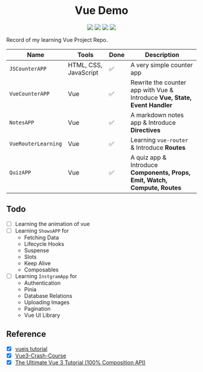 <div align=center>

# Vue Demo

<img src="https://img.shields.io/badge/-Vue.js-4FC08D?style=flat-square&logo=vuedotjs&logoColor=FFFFFF">
<img src="https://img.shields.io/badge/-HTML5-E34F26?style=flat-square&logo=html5&logoColor=FFFFFF">
<img src="https://img.shields.io/badge/-JavaScript-F7DF1E?style=flat-square&logo=javascript&logoColor=FFFFFF">
<img src="https://img.shields.io/badge/-CSS3-1572B6?style=flat-square&logo=css3&logoColor=FFFFFF">

</div>

Record of my learning Vue Project Repo.

| Name | Tools | Done | Description |
| --- | --- | --- | --- | 
| `JSCounterAPP` | HTML, CSS, JavaScript | ✅ | A very simple counter app |
| `VueCounterAPP` | Vue | ✅ | Rewrite the counter app with Vue & Introduce **Vue, State, Event Handler** |
| `NotesAPP` | Vue | ✅ | A markdown notes app & Introduce **Directives** |
| `VueRouterLearning` | Vue | ✅ | Learning `vue-router` & Introduce **Routes** |
| `QuizAPP` | Vue | ✅ | A quiz app & Introduce **Components, Props, Emit, Watch, Compute, Routes** |

## Todo

- [ ] Learning the animation of vue
- [ ] Learning `ShowsAPP` for 
  - Fetching Data
  - Lifecycle Hooks
  - Suspense
  - Slots
  - Keep Alive
  - Composables
- [ ] Learning `InstgramApp` for 
  - Authentication
  - Pinia
  - Database Relations
  - Uploading Images
  - Pagination
  - Vue UI Library

## Reference

- [x] [vuejs tutorial](https://cn.vuejs.org/tutorial/)
- [x] [Vue3-Crash-Course](https://github.com/harblaith7/Vue3-Crash-Course/)
- [x] [The Ultimate Vue 3 Tutorial (100% Composition API)](https://www.youtube.com/watch?v=I_xLMmNeLDY)
